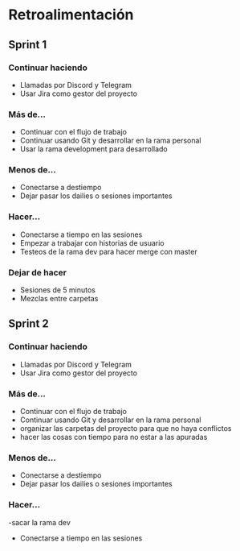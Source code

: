 # Retroalimentación
## Sprint 1
### Continuar haciendo
- Llamadas por Discord y Telegram
- Usar Jira como gestor del proyecto
### Más de...
- Continuar con el flujo de trabajo
- Continuar usando Git y desarrollar en la rama personal
- Usar la rama development para desarrollado
### Menos de...
- Conectarse a destiempo
- Dejar pasar los dailies o sesiones importantes
### Hacer...
- Conectarse a tiempo en las sesiones
- Empezar a trabajar con historias de usuario
- Testeos de la rama dev para hacer merge con master
### Dejar de hacer
- Sesiones de 5 minutos
- Mezclas entre carpetas
## Sprint 2
### Continuar haciendo
- Llamadas por Discord y Telegram
- Usar Jira como gestor del proyecto
### Más de...
- Continuar con el flujo de trabajo
- Continuar usando Git y desarrollar en la rama personal
- organizar las carpetas del proyecto para que no haya conflictos
- hacer las cosas con tiempo para no estar a las apuradas
### Menos de...
- Conectarse a destiempo
- Dejar pasar los dailies o sesiones importantes

### Hacer...
-sacar la rama dev
- Conectarse a tiempo en las sesiones